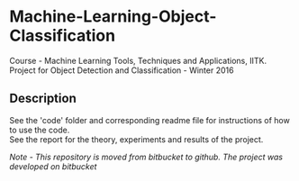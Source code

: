 # Machine-Learning-Object-Classification  
Course - Machine Learning Tools, Techniques and Applications, IITK.  
Project for Object Detection and Classification - Winter 2016 

## Description
See the 'code' folder and corresponding readme file for instructions of how to use the code.  
See the report for the theory, experiments and results of the project. 

*Note - This repository is moved from bitbucket to github. The project was developed on bitbucket*
